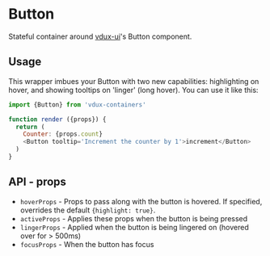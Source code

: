 # Button

Stateful container around [vdux-ui](https://github.com/vdux-components/ui)'s Button component.

## Usage

This wrapper imbues your Button with two new capabilities: highlighting on hover, and showing tooltips on 'linger' (long hover). You can use it like this:

```javascript
import {Button} from 'vdux-containers'

function render ({props}) {
  return (
    Counter: {props.count}
    <Button tooltip='Increment the counter by 1'>increment</Button>
  )
}
```

## API - props

  * `hoverProps` - Props to pass along with the button is hovered. If specified, overrides the default `{highlight: true}`.
  * `activeProps` - Applies these props when the button is being pressed
  * `lingerProps` - Applied when the button is being lingered on (hovered over for > 500ms)
  * `focusProps` - When the button has focus
